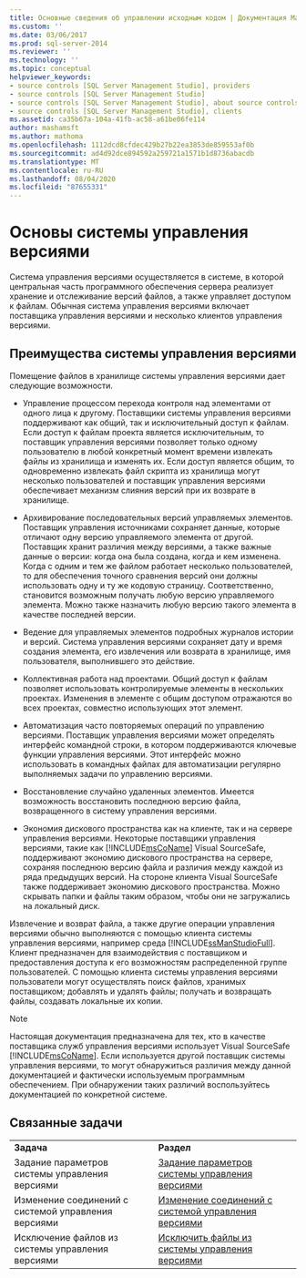 ```yaml
---
title: Основные сведения об управлении исходным кодом | Документация Майкрософт
ms.custom: ''
ms.date: 03/06/2017
ms.prod: sql-server-2014
ms.reviewer: ''
ms.technology: ''
ms.topic: conceptual
helpviewer_keywords:
- source controls [SQL Server Management Studio], providers
- source controls [SQL Server Management Studio]
- source controls [SQL Server Management Studio], about source controls
- source controls [SQL Server Management Studio], clients
ms.assetid: ca35b67a-104a-41fb-ac58-a61be06fe114
author: mashamsft
ms.author: mathoma
ms.openlocfilehash: 1112dcd8cfdec429b27b22ea3853de859553af0b
ms.sourcegitcommit: ad4d92dce894592a259721a1571b1d8736abacdb
ms.translationtype: MT
ms.contentlocale: ru-RU
ms.lasthandoff: 08/04/2020
ms.locfileid: "87655331"
---
```

# <a name="source-control-basics"></a>Основы системы управления версиями
  Система управления версиями осуществляется в системе, в которой центральная часть программного обеспечения сервера реализует хранение и отслеживание версий файлов, а также управляет доступом к файлам. Обычная система управления версиями включает поставщика управления версиями и несколько клиентов управления версиями.  
  
## <a name="source-control-benefits"></a>Преимущества системы управления версиями  
 Помещение файлов в хранилище системы управления версиями дает следующие возможности.  
  
-   Управление процессом перехода контроля над элементами от одного лица к другому. Поставщики системы управления версиями поддерживают как общий, так и исключительный доступ к файлам. Если доступ к файлам проекта является исключительным, то поставщик управления версиями позволяет только одному пользователю в любой конкретный момент времени извлекать файлы из хранилища и изменять их. Если доступ является общим, то одновременно извлекать файл скрипта из хранилища могут несколько пользователей и поставщик управления версиями обеспечивает механизм слияния версий при их возврате в хранилище.  
  
-   Архивирование последовательных версий управляемых элементов. Поставщик управления источниками сохраняет данные, которые отличают одну версию управляемого элемента от другой. Поставщик хранит различия между версиями, а также важные данные о версии: когда она была создана, когда и кем изменена. Когда с одним и тем же файлом работает несколько пользователей, то для обеспечения точного сравнения версий они должны использовать одну и ту же кодовую страницу. Соответственно, становится возможным получать любую версию управляемого элемента. Можно также назначить любую версию такого элемента в качестве последней версии.  
  
-   Ведение для управляемых элементов подробных журналов истории и версий. Система управления версиями сохраняет дату и время создания элемента, его извлечения или возврата в хранилище, имя пользователя, выполнившего это действие.  
  
-   Коллективная работа над проектами. Общий доступ к файлам позволяет использовать контролируемые элементы в нескольких проектах. Изменения в элементе с общим доступом отражаются во всех проектах, совместно использующих этот элемент.  
  
-   Автоматизация часто повторяемых операций по управлению версиями. Поставщик управления версиями может определять интерфейс командной строки, в котором поддерживаются ключевые функции управления версиями. Этот интерфейс можно использовать в командных файлах для автоматизации регулярно выполняемых задачи по управлению версиями.  
  
-   Восстановление случайно удаленных элементов. Имеется возможность восстановить последнюю версию файла, возвращенного в систему управления версиями.  
  
-   Экономия дискового пространства как на клиенте, так и на сервере управления версиями. Некоторые поставщики управления версиями, такие как [!INCLUDE[msCoName](../includes/msconame-md.md)] Visual SourceSafe, поддерживают экономию дискового пространства на сервере, сохраняя последнюю версию файла и различия между каждой из ряда предыдущих версий. На стороне клиента Visual SourceSafe также поддерживает экономию дискового пространства. Можно скрывать папки и файлы таким образом, чтобы они не загружались на локальный диск.  
  
 Извлечение и возврат файла, а также другие операции управления версиями обычно выполняются с помощью клиента системы управления версиями, например среда [!INCLUDE[ssManStudioFull](../includes/ssmanstudiofull-md.md)]. Клиент предназначен для взаимодействия с поставщиком и предоставления доступа к его возможностям распределенной группе пользователей. С помощью клиента системы управления версиями пользователи могут осуществлять поиск файлов, хранимых поставщиком; добавлять и удалять файлы; получать и возвращать файлы, создавать локальные их копии.  
  
> [!NOTE]  
>  Настоящая документация предназначена для тех, кто в качестве поставщика служб управления версиями использует Visual SourceSafe [!INCLUDE[msCoName](../includes/msconame-md.md)]. Если используется другой поставщик системы управления версиями, то могут обнаружиться различия между данной документацией и фактически используемым программным обеспечением. При обнаружении таких различий воспользуйтесь документацией по конкретной системе.  
  
## <a name="related-tasks"></a>Связанные задачи  
  
|||  
|-|-|  
|**Задача**|**Раздел**|  
|Задание параметров системы управления версиями|[Задание параметров системы управления версиями](../../2014/database-engine/set-source-control-options.md)|  
|Изменение соединений с системой управления версиями|[Изменение соединений с системой управления версиями](../../2014/database-engine/change-source-control-connections.md)|  
|Исключение файлов из системы управления версиями|[Исключить файлы из системы управления версиями](../../2014/database-engine/exclude-files-from-source-control.md)|  
  
  
